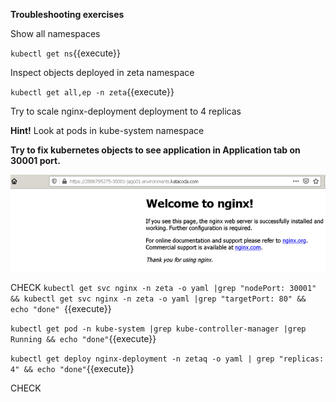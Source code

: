 **Troubleshooting exercises**

Show all namespaces

`kubectl get ns`{{execute}}


Inspect objects deployed in zeta namespace

`kubectl get all,ep -n zeta`{{execute}}

Try to scale nginx-deployment deployment to 4 replicas


**Hint!**
Look at pods in kube-system namespace

**Try to fix kubernetes objects to see application in Application tab on 30001 port.**

![Web application](./assets/nginx-web.png)


CHECK
`kubectl get svc nginx -n zeta -o yaml |grep "nodePort: 30001" && kubectl get svc nginx -n zeta -o yaml |grep "targetPort: 80" && echo "done" `{{execute}}

`kubectl get pod -n kube-system |grep kube-controller-manager |grep Running && echo "done"`{{execute}}

`kubectl get deploy nginx-deployment -n zetaq -o yaml | grep "replicas: 4" && echo "done"`{{execute}}

CHECK